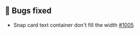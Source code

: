 ## 🐞 Bugs fixed

- Snap card text container don't fill the width [#1005](https://github.com/Telefonica/mistica-design/issues/1005)
